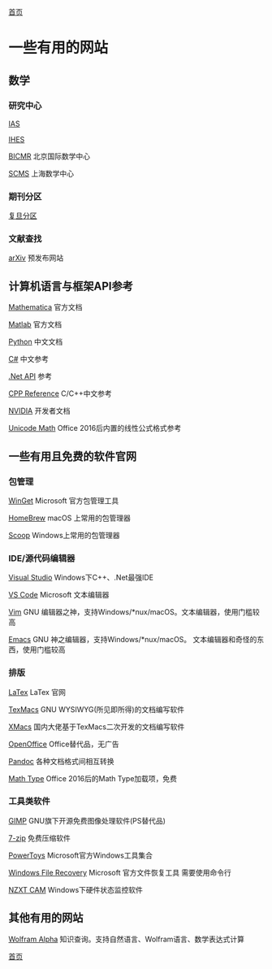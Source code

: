 [首页](index.md)
# 一些有用的网站

## 数学

### 研究中心
[IAS](https://www.ias.edu)

[IHES](https://www.ihes.fr/en/)

[BICMR](http://bicmr.pku.edu.cn/) 北京国际数学中心

[SCMS](http://www.scms.fudan.edu.cn/) 上海数学中心

### 期刊分区
[复旦分区](http://math.fudan.edu.cn/show.aspx?info_lb=793&flag=415&info_id=4459)

### 文献查找

[arXiv](https://arxiv.org/) 预发布网站

## 计算机语言与框架API参考
[Mathematica](https://reference.wolfram.com/language/) 官方文档

[Matlab](https://ww2.mathworks.cn/help/matlab/index.html) 官方文档

[Python](https://docs.python.org/zh-cn/3/) 中文文档 

[C#](https://docs.microsoft.com/zh-cn/dotnet/csharp/) 中文参考

[.Net API](https://docs.microsoft.com/zh-cn/dotnet/api/) 参考

[CPP Reference](https://zh.cppreference.com/) C/C++中文参考 

[NVIDIA](https://docs.nvidia.com/) 开发者文档

[Unicode Math](https://docs.microsoft.com/zh-cn/archive/blogs/murrays/unicodemath) Office 2016后内置的线性公式格式参考

## 一些有用且免费的软件官网

### 包管理
[WinGet](https://www.microsoft.com/p/app-installer/9nblggh4nns1?ocid=9nblggh4nns1_ORSEARCH_Bing&rtc=1&activetab=pivot:overviewtab) Microsoft 官方包管理工具

[HomeBrew](https://brew.sh/index_zh-cn) macOS 上常用的包管理器

[Scoop](https://github.com/lukesampson/scoop) Windows上常用的包管理器

### IDE/源代码编辑器
[Visual Studio](https://visualstudio.microsoft.com/zh-hans/) Windows下C++、.Net最强IDE

[VS Code](https://code.visualstudio.com/) Microsoft 文本编辑器

[Vim](https://www.vim.org/) GNU 编辑器之神，支持Windows/*nux/macOS。文本编辑器，使用门槛较高

[Emacs](https://www.gnu.org/software/emacs/) GNU 神之编辑器，支持Windows/*nux/macOS。 文本编辑器和奇怪的东西，使用门槛较高

### 排版
[LaTex](https://www.latex-project.org/) LaTex 官网

[TexMacs](http://www.texmacs.org/tmweb/home/welcome.en.html) GNU WYSIWYG(所见即所得)的文档编写软件

[XMacs](https://gitee.com/xmacs/Xmacs) 国内大佬基于TexMacs二次开发的文档编写软件

[OpenOffice](http://www.openoffice.org/) Office替代品，无广告

[Pandoc](https://www.pandoc.org/) 各种文档格式间相互转换

[Math Type](https://store.office.com/addinsinstallpage.aspx?assetid=WA104381909&omkt=zh-CN) Office 2016后的Math Type加载项，免费

### 工具类软件

[GIMP](https://www.gimp.org/) GNU旗下开源免费图像处理软件(PS替代品)

[7-zip](https://sparanoid.com/lab/7z/) 免费压缩软件

[PowerToys](https://github.com/microsoft/PowerToys) Microsoft官方Windows工具集合

[Windows File Recovery](https://www.microsoft.com/zh-cn/p/windows-file-recovery/9n26s50ln705?activetab=pivot:overviewtab) Microsoft 官方文件恢复工具 需要使用命令行

[NZXT CAM](https://www.nzxt.com/camapp) Windows下硬件状态监控软件

## 其他有用的网站
[Wolfram Alpha](https://www.wolframalpha.com/) 知识查询。支持自然语言、Wolfram语言、数学表达式计算

[首页](index.md)